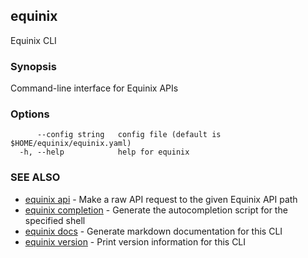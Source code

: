 ## equinix

Equinix CLI

### Synopsis

Command-line interface for Equinix APIs

### Options

```
      --config string   config file (default is $HOME/equinix/equinix.yaml)
  -h, --help            help for equinix
```

### SEE ALSO

* [equinix api](equinix_api.md)	 - Make a raw API request to the given Equinix API path
* [equinix completion](equinix_completion.md)	 - Generate the autocompletion script for the specified shell
* [equinix docs](equinix_docs.md)	 - Generate markdown documentation for this CLI
* [equinix version](equinix_version.md)	 - Print version information for this CLI

